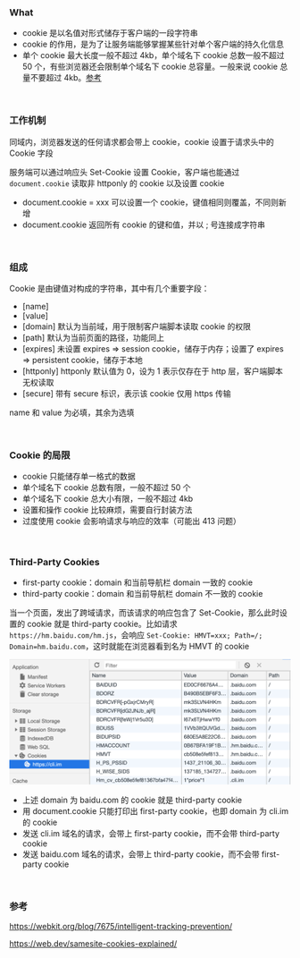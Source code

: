 ### What

- cookie 是以名值对形式储存于客户端的一段字符串
- cookie 的作用，是为了让服务端能够掌握某些针对单个客户端的持久化信息
- 单个 cookie 最大长度一般不超过 4kb，单个域名下 cookie 总数一般不超过 50 个，有些浏览器还会限制单个域名下 cookie 总容量。一般来说 cookie 总量不要超过 4kb。[参考](http://browsercookielimits.squawky.net/)

<br>

### 工作机制

同域内，浏览器发送的任何请求都会带上 cookie，cookie 设置于请求头中的 Cookie 字段

服务端可以通过响应头 Set-Cookie 设置 Cookie，客户端也能通过 `document.cookie` 读取非 httponly 的 cookie 以及设置 cookie

- document.cookie = xxx 可以设置一个 cookie，键值相同则覆盖，不同则新增
- document.cookie 返回所有 cookie 的键和值，并以 ; 号连接成字符串

<br>

### 组成

Cookie 是由键值对构成的字符串，其中有几个重要字段：
- [name]
- [value]
- [domain] 默认为当前域，用于限制客户端脚本读取 cookie 的权限
- [path] 默认为当前页面的路径，功能同上
- [expires] 未设置 expires => session cookie，储存于内存；设置了 expires => persistent cookie，储存于本地
- [httponly] httponly 默认值为 0，设为 1 表示仅存在于 http 层，客户端脚本无权读取
- [secure] 带有 secure 标识，表示该 cookie 仅用 https 传输

name 和 value 为必填，其余为选填

<br>

### Cookie 的局限

- cookie 只能储存单一格式的数据
- 单个域名下 cookie 总数有限，一般不超过 50 个
- 单个域名下 cookie 总大小有限，一般不超过 4kb
- 设置和操作 cookie 比较麻烦，需要自行封装方法
- 过度使用 cookie 会影响请求与响应的效率（可能出 413 问题）

<br>

### Third-Party Cookies

- first-party cookie：domain 和当前导航栏 domain 一致的 cookie
- third-party cookie：domain 和当前导航栏 domain 不一致的 cookie

当一个页面，发出了跨域请求，而该请求的响应包含了 Set-Cookie，那么此时设置的 cookie 就是 third-party cookie。比如请求 `https://hm.baidu.com/hm.js`，会响应 `Set-Cookie: HMVT=xxx; Path=/; Domain=hm.baidu.com`，这时就能在浏览器看到名为 HMVT 的 cookie

![](../Assets/cookie-1.png)

- 上述 domain 为 baidu.com 的 cookie 就是 third-party cookie
- 用 document.cookie 只能打印出 first-party cookie，也即 domain 为 cli.im 的 cookie
- 发送 cli.im 域名的请求，会带上 first-party cookie，而不会带 third-party cookie
- 发送 baidu.com 域名的请求，会带上 third-party cookie，而不会带 first-party cookie

<br>

### 参考

https://webkit.org/blog/7675/intelligent-tracking-prevention/

https://web.dev/samesite-cookies-explained/

